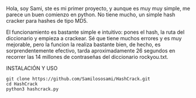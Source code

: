Hola, soy Sami,
ste es mi primer proyecto, y aunque es muy muy simple, me parece un buen comienzo en python. No tiene mucho, un simple hash cracker para hashes de tipo MD5.

El funcionamiento es bastante simple e intuitivo: pones el hash, la ruta del diccionario y empieza a crackear. Sé que tiene muchos errores y es muy mejorable, pero la 
funcion la realiza bastante bien, de hecho, es sorprendentemente efectivo, tarda aproximadamente 26 segundos en recorrer las 14 millones de contraseñas del diccionario rockyou.txt.

INSTALACIÓN Y USO
```
git clone https://github.com/Samilososami/HashCrack.git
cd HashCrack
python3 hashcrack.py
